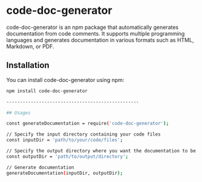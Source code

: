 # code-doc-generator

code-doc-generator is an npm package that automatically generates documentation from code comments. It supports multiple programming languages and generates documentation in various formats such as HTML, Markdown, or PDF.

## Installation

You can install code-doc-generator using npm:

```bash
npm install code-doc-generator

-------------------------------------------------

## Usages

const generateDocumentation = require('code-doc-generator');

// Specify the input directory containing your code files
const inputDir = 'path/to/your/code/files';

// Specify the output directory where you want the documentation to be saved
const outputDir = 'path/to/output/directory';

// Generate documentation
generateDocumentation(inputDir, outputDir);
